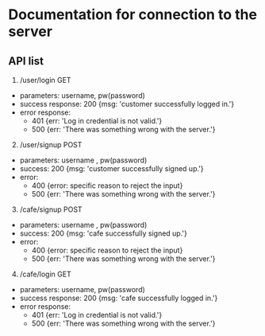 # Documentation for connection to the server
## API list
1. /user/login GET
* parameters: username, pw(password)
* success response: 200 {msg: 'customer successfully logged in.'}
* error response: 
  *  401 {err: 'Log in credential is not valid.'}
  *  500 {err: 'There was something wrong with the server.'}
2.  /user/signup POST
* parameters: username , pw(password)
* success: 200 {msg: 'customer successfully signed up.'}
* error: 
  * 400 {error: specific reason to reject the input}
  * 500 {err: 'There was something wrong with the server.'}
3.  /cafe/signup POST
* parameters: username , pw(password)
* success: 200 {msg: 'cafe successfully signed up.'}
* error: 
  * 400 {error: specific reason to reject the input}
  * 500 {err: 'There was something wrong with the server.'}
4. /cafe/login GET
* parameters: username, pw(password)
* success response: 200 {msg: 'cafe successfully logged in.'}
* error response: 
  *  401 {err: 'Log in credential is not valid.'}
  *  500 {err: 'There was something wrong with the server.'}
